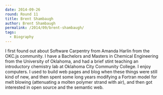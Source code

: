 ```yaml
---
date: 2014-09-26
round: Round 11
title: Brent Shambaugh
author: Brent Shambaugh
permalink: /2014/09/brent-shambaugh/
tags:
  - Biography
---
```

I first found out about Software Carpentry from Amanda Harlin from the OKC.js community. I have a Bachelors and Masters in Chemical Engineering from the University of Oklahoma, and had a brief stint teaching an introductory chemistry lab at Oklahoma City Community College. I enjoy computers. I used to build web pages and blog when these things were still kind of new, and then spent some long years modifying a Fortran model for melt blowing (attenuating a molten polymer strand with air), and then got interested in open source and the semantic web.
